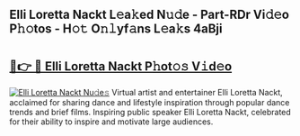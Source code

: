 ## Elli Loretta Nackt L𝚎a𝚔ed N𝚞𝚍e - Part-RDr Vi𝚍𝚎o P𝚑𝚘tos - H𝚘𝚝 O𝚗𝚕yf𝚊ns L𝚎a𝚔s 4aBji

# <h2><a href="http://kfc2m5.oniu.top/?m=Elli+Loretta+Nackt">🔗👉 🔴 Elli Loretta Nackt P𝚑ot𝚘𝚜 V𝚒d𝚎o</a></h2>

[![Elli Loretta Nackt Nu𝚍e𝚜](https://i.imgur.com/0qMVB7G.gif)](http://kfc2m5.oniu.top/?m=Elli+Loretta+Nackt)
Virtual artist and entertainer Elli Loretta Nackt, acclaimed for sharing dance and lifestyle inspiration through popular dance trends and brief films. Inspiring public speaker Elli Loretta Nackt, celebrated for their ability to inspire and motivate large audiences.  
